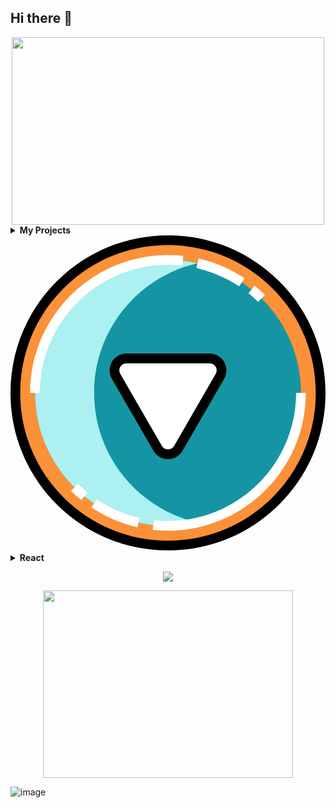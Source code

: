 ## Hi there 👋

<div align="center">
  <img src="https://media.giphy.com/media/dWesBcTLavkZuG35MI/giphy.gif" width="500" height="300"/>
</div>

<details><summary><b>My Projects </b><!-- icon666.com - MILLIONS OF FREE VECTOR ICONS --><svg version="1.1" id="Layer_1" xmlns="http://www.w3.org/2000/svg" xmlns:xlink="http://www.w3.org/1999/xlink" x="0px" y="0px" viewBox="0 0 512 512" style="enable-background:new 0 0 512 512;" xml:space="preserve"><circle style="fill:#FB9138;" cx="255.997" cy="255.997" r="248.089"/><circle style="fill:#1595A3;" cx="255.997" cy="255.997" r="216.079"/><path style="fill:#ACF0F2;" d="M135.956,256c0-102.826,71.847-188.816,168.063-210.66c-15.45-3.508-31.506-5.421-48.018-5.421 c-119.338,0-216.08,96.743-216.08,216.08s96.742,216.08,216.08,216.08c16.512,0,32.568-1.914,48.018-5.421 C207.802,444.816,135.956,358.826,135.956,256z"/><path style="fill:#FFFFFF;" d="M340.363,229.174l-67.507,116.925c-7.491,12.976-26.22,12.976-33.711,0l-67.507-116.925 c-7.491-12.976,1.873-29.195,16.856-29.195h135.013C338.489,199.979,347.854,216.198,340.363,229.174z"/><path d="M256,512c-68.38,0-132.668-26.629-181.02-74.98S0,324.381,0,256S26.629,123.333,74.98,74.981S187.62,0,256,0 s132.668,26.629,181.02,74.98S512,187.619,512,256s-26.629,132.667-74.98,181.02S324.38,512,256,512z M256,15.815 c-64.156,0-124.472,24.983-169.837,70.349C40.799,131.529,15.815,191.845,15.815,256s24.984,124.472,70.349,169.836 s105.681,70.349,169.837,70.349s124.472-24.983,169.837-70.349c45.365-45.365,70.349-105.68,70.349-169.836 s-24.984-124.472-70.349-169.836C380.472,40.799,320.156,15.815,256,15.815z"/><g><path style="fill:#FFFFFF;" d="M256,479.989c-8.305,0-16.674-0.46-24.874-1.365l1.737-15.72c7.626,0.843,15.41,1.27,23.137,1.27 c114.787,0,208.172-93.386,208.172-208.172h15.815C479.989,379.508,379.508,479.989,256,479.989z"/><path style="fill:#FFFFFF;" d="M115.196,430.208c-5.832-4.719-11.491-9.789-16.822-15.07l11.13-11.235 c4.958,4.909,10.22,9.624,15.641,14.011L115.196,430.208z"/><path style="fill:#FFFFFF;" d="M206.248,474.442c-26.718-6.061-51.846-16.885-74.685-32.173l8.798-13.142 c21.221,14.204,44.566,24.261,69.387,29.891L206.248,474.442z"/><path style="fill:#FFFFFF;" d="M47.822,256H32.007c0-123.508,100.481-223.988,223.988-223.988c8.305,0,16.674,0.46,24.874,1.365 l-1.737,15.72c-7.626-0.843-15.41-1.27-23.137-1.27C141.208,47.828,47.822,141.214,47.822,256z"/><path style="fill:#FFFFFF;" d="M402.493,108.099c-4.955-4.907-10.218-9.622-15.641-14.011l9.95-12.294 c5.834,4.721,11.492,9.791,16.822,15.07L402.493,108.099z"/><path style="fill:#FFFFFF;" d="M371.636,82.873c-21.221-14.204-44.566-24.261-69.387-29.891l3.498-15.424 c26.718,6.061,51.846,16.885,74.685,32.173L371.636,82.873z"/></g><path d="M256,363.738c-9.895,0-18.757-5.116-23.704-13.684L164.79,233.128c-4.947-8.569-4.948-18.801,0-27.37 c4.947-8.57,13.809-13.685,23.704-13.685h135.013c9.895,0,18.757,5.117,23.704,13.685s4.947,18.801,0,27.37l-67.506,116.925 C274.757,358.622,265.895,363.738,256,363.738z M188.493,207.887c-4.177,0-7.918,2.16-10.007,5.777 c-2.089,3.619-2.089,7.937,0,11.556l67.506,116.925c2.089,3.619,5.83,5.777,10.008,5.777c4.178,0,7.918-2.159,10.008-5.777 l67.506-116.925c2.089-3.619,2.089-7.937,0-11.556c-2.089-3.617-5.83-5.777-10.007-5.777H188.493z"/></svg>
</summary>
  <ul>
    <li><a href="https://github.com/VladRevucki/Alivio_page">Alivio page</a></li>
    <li><a href="https://github.com/VladRevucki/Aivazovski_page">Aivazovski page</a></li>
    <li><a href="https://vladrevucki.github.io/Live-streaming">Live streaming page</a></li>
    <li><a href="https://github.com/VladRevucki/Lionic">Lionic</a></li>
    <li><a href="https://github.com/VladRevucki/Hotels">Hotels page</a></li>
    <li><a href="https://github.com/VladRevucki/Evklid">Evklid page</a></li>
    <li><a href="https://github.com/VladRevucki/radio-W-Wave">Radio-W-Wave</a></li>
    <li><a href="https://github.com/VladRevucki/skillbox">Skillbox page</a></li>
    <li><a href="https://github.com/VladRevucki/List-films">List-films</a></li>
    <li><a href="https://github.com/VladRevucki/github-pages">Application with the ability to manipulate data in a table</a></li>
  </ul>
</details>

<details><summary><b>React</b></summary>  
  <ul>
    <li><a href="https://react-cards-app-yw1h.onrender.com">React App</a></li>
  </ul>  
</details>

<p align="center">
  <a href="https://skillicons.dev">
    <img src="https://skillicons.dev/icons?i=html,css,js,sass,ts,react,vite,nodejs,nextjs,npm,bootstrap,git,figma,vscode" />
  </a>
</p>

<div align="center">
  <img src="https://i.gifer.com/Fdfb.gif" width="400" height="300"/>
</div>

![image](https://img.shields.io/badge/lenovo%20laptop-E2231A?style=for-the-badge&logo=lenovo&logoColor=white)

